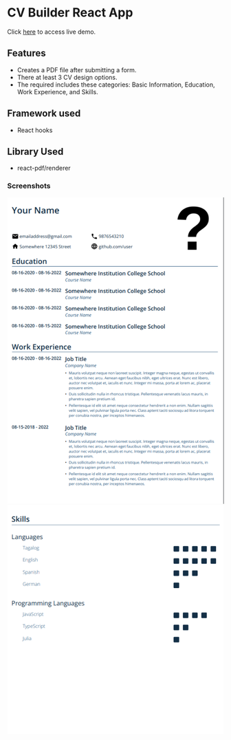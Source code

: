 # CV Builder React App
Click [here](http://bvrbryn445.github.io/cv-builder/) to access live demo.

## Features
 - Creates a PDF file after submitting a form.
 - There at least 3 CV design options.
 - The required includes these categories: Basic Information, Education, Work Experience, and Skills.

## Framework used
- React hooks

## Library Used
- react-pdf/renderer

### Screenshots
![cv-builder__ss.png](./src/assets/images/cv-builder__ss.png)
![cv-builder__ss2.png](./src/assets/images/cv-builder__ss2.png)
